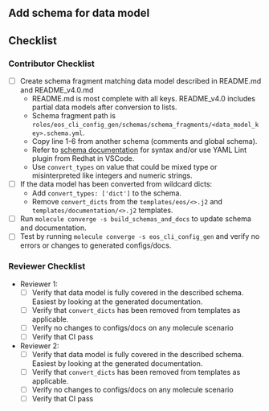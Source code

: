 ## Add schema for data model

<!-- Use this PR Title: Feat(eos_cli_config_gen): Add schema for < data_model_key > -->

## Checklist

### Contributor Checklist

- [ ] Create schema fragment matching data model described in README.md and README_v4.0.md
  - README.md is most complete with all keys. README_v4.0 includes partial data models after conversion to lists.
  - Schema fragment path is `roles/eos_cli_config_gen/schemas/schema_fragments/<data_model_key>.schema.yml`.
  - Copy line 1-6 from another schema (comments and global schema).
  - Refer to [schema documentation](https://avd.sh/en/devel/docs/input-variable-validation-BETA.html) for syntax and/or use YAML Lint plugin from Redhat in VSCode.
  - Use `convert_types` on value that could be mixed type or misinterpreted like integers and numeric strings.
- [ ] If the data model has been converted from wildcard dicts:
  - Add `convert_types: ['dict']` to the schema.
  - Remove `convert_dicts` from the `templates/eos/<>.j2` and `templates/documentation/<>.j2` templates.
- [ ] Run `molecule converge -s build_schemas_and_docs` to update schema and documentation.
- [ ] Test by running `molecule converge -s eos_cli_config_gen` and verify no errors or changes to generated configs/docs.

### Reviewer Checklist

- Reviewer 1:
  - [ ] Verify that data model is fully covered in the described schema. Easiest by looking at the generated documentation.
  - [ ] Verify that `convert_dicts` has been removed from templates as applicable.
  - [ ] Verify no changes to configs/docs on any molecule scenario
  - [ ] Verify that CI pass

- Reviewer 2:
  - [ ] Verify that data model is fully covered in the described schema. Easiest by looking at the generated documentation.
  - [ ] Verify that `convert_dicts` has been removed from templates as applicable.
  - [ ] Verify no changes to configs/docs on any molecule scenario
  - [ ] Verify that CI pass
